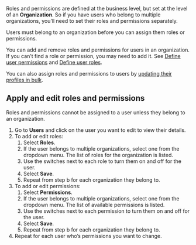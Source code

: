 
Roles and permissions are defined at the business level, but set at the level of an **Organization**. So if you have users who belong to multiple organizations, you’ll need to set their roles and permissions separately.

<Aside>

Users must belong to an organization before you can assign them roles or permissions.

</Aside>

You can add and remove roles and permissions for users in an organization. If you can’t find a role or permission, you may need to add it. See [Define user permissions](/manage-users/roles-and-permissions/user-permissions/) and [Define user roles](/manage-users/roles-and-permissions/user-roles/).

You can also assign roles and permissions to users by [updating their profiles in bulk](/manage-users/add-and-edit/import-users-in-bulk/).

## **Apply and edit roles and permissions**

<Aside type="warning">

Roles and permissions cannot be assigned to a user unless they belong to an organization.

</Aside>

1. Go to **Users** and click on the user you want to edit to view their details.
2. To add or edit roles:
   1. Select **Roles**.
   2. If the user belongs to multiple organizations, select one from the dropdown menu. The list of roles for the organization is listed.
   3. Use the switches next to each role to turn them on and off for the user.
   4. Select **Save**.
   5. Repeat from step b for each organization they belong to.
3. To add or edit permissions:
   1. Select **Permissions**.
   2. If the user belongs to multiple organizations, select one from the dropdown menu. The list of available permissions is listed.
   3. Use the switches next to each permission to turn them on and off for the user.
   4. Select **Save**.
   5. Repeat from step b for each organization they belong to.
4. Repeat for each user who’s permissions you want to change.

